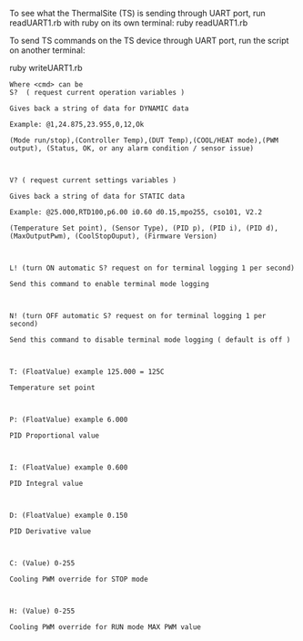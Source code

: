To see what the ThermalSite (TS) is sending through UART port, run readUART1.rb with ruby on its own terminal:
ruby readUART1.rb

To send TS commands on the TS device through UART port, run the script on another terminal:

ruby writeUART1.rb <cmd>

    Where <cmd> can be 
    S?  ( request current operation variables )
    
    Gives back a string of data for DYNAMIC data
    
    Example: @1,24.875,23.955,0,12,Ok
    
    (Mode run/stop),(Controller Temp),(DUT Temp),(COOL/HEAT mode),(PWM output), (Status, OK, or any alarm condition / sensor issue)
    
     
    
    V? ( request current settings variables )
    
    Gives back a string of data for STATIC data
    
    Example: @25.000,RTD100,p6.00 i0.60 d0.15,mpo255, cso101, V2.2
    
    (Temperature Set point), (Sensor Type), (PID p), (PID i), (PID d), (MaxOutputPwm), (CoolStopOuput), (Firmware Version)
    
     
    
    L! (turn ON automatic S? request on for terminal logging 1 per second)
    
    Send this command to enable terminal mode logging
    
     
    
    N! (turn OFF automatic S? request on for terminal logging 1 per second)
    
    Send this command to disable terminal mode logging ( default is off )
    
     
    
    T: (FloatValue) example 125.000 = 125C
    
    Temperature set point
    
     
    
    P: (FloatValue) example 6.000
    
    PID Proportional value
    
     
    
    I: (FloatValue) example 0.600
    
    PID Integral value
    
     
    
    D: (FloatValue) example 0.150
    
    PID Derivative value
    
     
    
    C: (Value) 0-255
    
    Cooling PWM override for STOP mode
    
     
    
    H: (Value) 0-255
    
    Cooling PWM override for RUN mode MAX PWM value
    
 